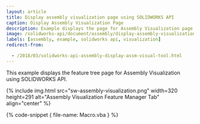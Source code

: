 ```yaml
---
layout: article
title: Display assembly visualization page using SOLIDWORKS API
caption: Display Assembly Visualization Page
description: Example displays the page for Assembly Visualization page
image: /solidworks-api/document/assembly/display-assembly-visualization-page/sw-assembly-visualization.png
labels: [assembly, example, solidworks api, visualization]
redirect-from:

  - /2018/03/solidworks-api-assembly-display-assm-visual-tool.html
---
```

This example displays the feature tree page for Assembly Visualization using SOLIDWORKS API.

{% include img.html src="sw-assembly-visualization.png" width=320 height=291 alt="Assembly Visualization Feature Manager Tab" align="center" %}

{% code-snippet { file-name: Macro.vba } %}
